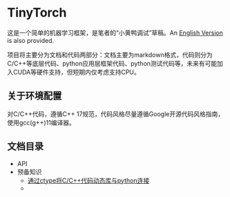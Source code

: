 # TinyTorch
这是一个简单的机器学习框架，是笔者的“小黄鸭调试”草稿。An [English Version](./README.en.md) is also provided.

项目将主要分为文档和代码两部分：文档主要为markdown格式，代码则分为C/C++等底层代码、python应用层框架代码、python测试代码等，未来有可能加入CUDA等硬件支持，但短期内仅考虑支持CPU。

## 关于环境配置

对C/C++代码，遵循C++ 17规范，代码风格尽量遵循Google开源代码风格指南，使用gcc(g++)11编译器。

## 文档目录
- API
- 预备知识
    - [通过ctype将C/C++代码动态库与python连接](documents/zh/0.1_ctype&helloworld.md)
    - 

